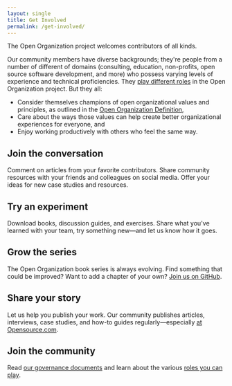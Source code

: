 ```yaml
---
layout: single
title: Get Involved
permalink: /get-involved/
---
```

The Open Organization project welcomes contributors of all kinds.

Our community members have diverse backgrounds; they're people from a number of different of domains (consulting, education, non-profits, open source software development, and more) who possess varying levels of experience and technical proficiencies. They [play different roles](https://github.com/open-organization/governance/wiki/Community-Roles) in the Open Organization project. But they all:

- Consider themselves champions of open organizational values and principles, as outlined in the [Open Organization Definition](https://github.com/open-organization/open-org-definition),
- Care about the ways those values can help create better organizational experiences for everyone, and
- Enjoy working productively with others who feel the same way.

## Join the conversation
Comment on articles from your favorite contributors. Share community resources with your friends and colleagues on social media. Offer your ideas for new case studies and resources.

## Try an experiment
Download books, discussion guides, and exercises. Share what you've learned with your team, try something new—and let us know how it goes.

## Grow the series
The Open Organization book series is always evolving. Find something that could be improved? Want to add a chapter of your own? [Join us on GitHub](https://github.com/open-organization).

## Share your story
Let us help you publish your work. Our community publishes articles, interviews, case studies, and how-to guides regularly—especially [at Opensource.com](https://opensource.com/open-organization).

## Join the community
Read [our governance documents](https://github.com/open-organization/governance/wiki) and learn about the various [roles you can play](https://github.com/open-organization/governance/wiki/Community-Roles).

